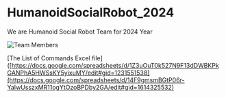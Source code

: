 # HumanoidSocialRobot_2024
We are Humanoid Social Robot Team for 2024 Year

![Team Members](https://drive.google.com/file/d/1KzRhira6JVzh4CHSA2VklRE_40NEXE8b/view?usp=sharing)


[The List of Commands Excel file]([https://docs.google.com/spreadsheets/d/1Z3uOuT0k527N9F13dDWBKPkGANPhA5HWSsKY5yixuMY/edit#gid=1231551538](https://docs.google.com/spreadsheets/d/14F9gmsmBGtP06r-YaIwUsszxMR11ogYtOzoBPDby2GA/edit#gid=1614325532)






